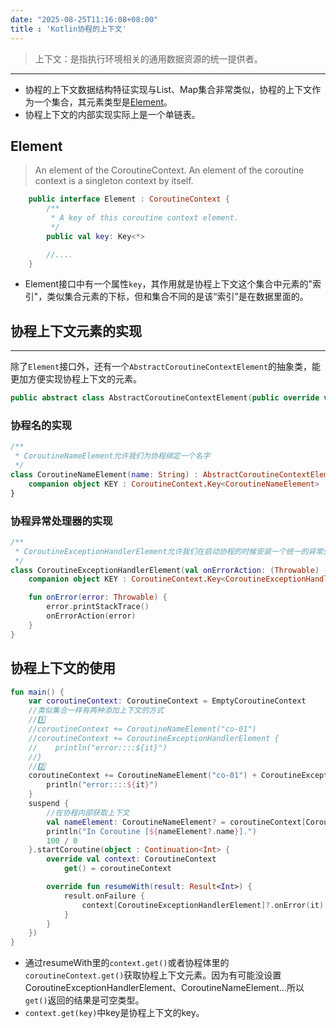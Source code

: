 ```yaml
---
date: "2025-08-25T11:16:08+08:00"
title : 'Kotlin协程的上下文'
---
```


> 上下文：是指执行环境相关的通用数据资源的统一提供者。
---

- 协程的上下文数据结构特征实现与List、Map集合非常类似，协程的上下文作为一个集合，其元素类型是[Element](#element)。
- 协程上下文的内部实现实际上是一个单链表。

## Element
>
> An element of the CoroutineContext. An element of the coroutine context is a singleton context by itself.

```kotlin
    public interface Element : CoroutineContext {
        /**
         * A key of this coroutine context element.
         */
        public val key: Key<*>

        //....
    }
```

- Element接口中有一个属性`key`，其作用就是协程上下文这个集合中元素的"索引"，类似集合元素的下标，但和集合不同的是该“索引”是在数据里面的。

## 协程上下文元素的实现

---
除了`Element`接口外，还有一个`AbstractCoroutineContextElement`的抽象类，能更加方便实现协程上下文的元素。

```kotlin
public abstract class AbstractCoroutineContextElement(public override val key: Key<*>) : Element
```

### 协程名的实现

```kotlin
/**
 * CoroutineNameElement允许我们为协程绑定一个名字
 */
class CoroutineNameElement(name: String) : AbstractCoroutineContextElement(KEY){
    companion object KEY : CoroutineContext.Key<CoroutineNameElement>
}
```

### 协程异常处理器的实现

```kotlin
/**
 * CoroutineExceptionHandlerElement允许我们在启动协程的时候安装一个统一的异常处理器
 */
class CoroutineExceptionHandlerElement(val onErrorAction: (Throwable) -> Unit) : AbstractCoroutineContextElement(KEY) {
    companion object KEY : CoroutineContext.Key<CoroutineExceptionHandlerElement>

    fun onError(error: Throwable) {
        error.printStackTrace()
        onErrorAction(error)
    }
}
```

## 协程上下文的使用

```kotlin
fun main() {
    var coroutineContext: CoroutineContext = EmptyCoroutineContext
    //类似集合一样有两种添加上下文的方式
    //1️⃣
    //coroutineContext += CoroutineNameElement("co-01")
    //coroutineContext += CoroutineExceptionHandlerElement {
    //    println("error::::${it}")
    //}
    //2️⃣
    coroutineContext += CoroutineNameElement("co-01") + CoroutineExceptionHandlerElement {
        println("error::::${it}")
    }
    suspend {
        //在协程内部获取上下文
        val nameElement: CoroutineNameElement? = coroutineContext[CoroutineNameElement]
        println("In Coroutine [${nameElement?.name}].")
        100 / 0
    }.startCoroutine(object : Continuation<Int> {
        override val context: CoroutineContext
            get() = coroutineContext

        override fun resumeWith(result: Result<Int>) {
            result.onFailure {
                context[CoroutineExceptionHandlerElement]?.onError(it)
            }
        }
    })
}
```

- 通过resumeWith里的`context.get()`或者协程体里的`coroutineContext.get()`获取协程上下文元素。因为有可能没设置CoroutineExceptionHandlerElement、CoroutineNameElement...所以`get()`返回的结果是可空类型。
- `context.get(key)`中key是协程上下文的key。
